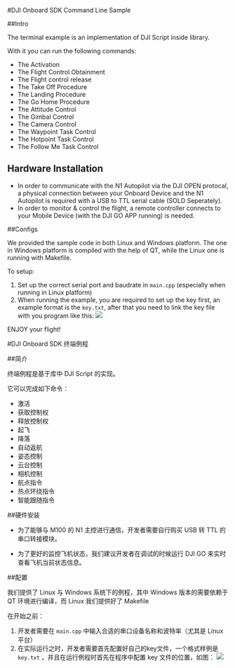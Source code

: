 #DJI Onboard SDK Command Line Sample

##Intro

The terminal example is an implementation of DJI Script inside library.

With it you can run the following commands:

* The Activation
* The Flight Control Obtainment
* The Flight control release
* The Take Off Procedure
* The Landing Procedure
* The Go Home Procedure
* The Attitude Control
* The Gimbal Control
* The Camera Control
* The Waypoint Task Control
* The Hotpoint Task Control
* The Follow Me Task Control

## Hardware Installation
* In order to communicate with the N1 Autopilot via the DJI OPEN protocal, a physical connection between your Onboard Device and the N1 Autopilot is required with a USB to TTL serial cable (SOLD Seperately).
* In order to monitor & control the flight, a remote controller connects to your Mobile Device (with the DJI GO APP running) is needed.

##Configs

We provided the sample code in both Linux and Windows platform.
The one in Windows platform is compiled with the help of QT, while the Linux one is running with Makefile.

To setup:

1. Set up the correct serial port and baudrate in `main.cpp` (especially when running in Linux platform)
2. When running the example, you are required to set up the key first, an example format is the `key.txt`, after that you need to link the key file with you program like this:
	![](image/terminal.png)


ENJOY your flight!

#DJI Onboard SDK 终端例程

##简介

终端例程是基于库中 DJI Script 的实现。

它可以完成如下命令：

* 激活
* 获取控制权
* 释放控制权
* 起飞
* 降落
* 自动返航
* 姿态控制
* 云台控制
* 相机控制
* 航点指令
* 热点环绕指令
* 智能跟随指令

##硬件安装

* 为了能够与 M100 的 N1 主控进行通信，开发者需要自行购买 USB 转 TTL 的串口转接模块。

* 为了更好的监控飞机状态，我们建议开发者在调试的时候运行 DJI GO 来实时查看飞机当前状态信息。

##配置

我们提供了 Linux 与 Windows 系统下的例程，其中 Windows 版本的需要依赖于 QT 环境进行编译，而 Linux 我们提供好了 Makefile

在开始之前：

1. 开发者需要在 `main.cpp` 中输入合适的串口设备名称和波特率（尤其是 Linux 平台）
2. 在实际运行之时，开发者需要首先配置好自己的key文件，一个格式样例是 `key.txt` ，并且在运行例程时首先在程序中配置 key 文件的位置，如图：
	![](image/terminal.png)
	
